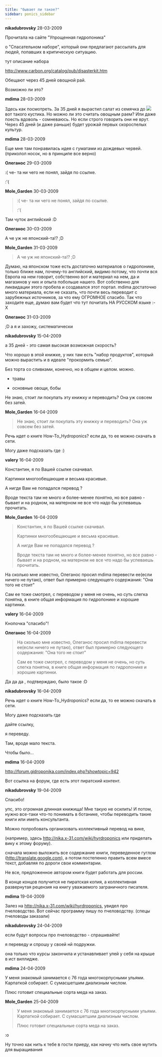 ```yaml
---
title: "бывает ли такое?"
sidebar: ponics_sidebar
---
```


**nikadubrovsky** 28-03-2009

Прочитала на сайте "Упрощенная гидропоника" 

о "Спасательном наборе", который они предлагают рассылать для людей, попавших в критическую ситуацию.

тут описание набора

http://www.carbon.org/catalog/pub/disasterkit.htm

Обещают через 45 дней овощной рай.

Возможно ли это?


**mdima** 28-03-2009

Здесь как посмотреть. За 35 дней я вырастил салат из семячка до ![](/wp-content/uploads/2009/03/salat2a-300x235.jpg) вот такого кустика. Но можно ли это считать овощным раем? Или даже поесть вдоволь - сомневаюсь. Но если строго говорить они не врут. Через 45 дней (и даже раньше) будет урожай первых скороспелых культур.


**mdima** 28-03-2009

Еще мне там понравилась идея с гуматами из дождевых червей. (приколол носок, но в принципе все верно)


**Олеганос** 29-03-2009

 :( че- та ни чего не понял, зайдя по ссылке.

:&#039;(


**Mole_Garden** 30-03-2009

> :( че- та ни чего не понял, зайдя по ссылке.
> 
> :&#039;(

Там чуток английский :D


**Олеганос** 30-03-2009

А че уж не японский-та!? ;D


**Mole_Garden** 31-03-2009

> А че уж не японский-та!? ;D

Думаю, на японском тоже есть достаточно материалов о гидропонике, только ближе нам, почему-то английский, видимо потому, что почти вся Европа на нем говорит, собственно вот и материал на нем, да и магазинов у них и опыта побольше нашего. Вот собственно для ликвидации этого пробела и создавался этот портал. mdima достаточно много материала, если не сказать, что почти весь переводит с зарубежных источников, за что ему ОГРОМНОЕ спасибо. Так что заходите еще, думаю вам будет что тут почитать НА РУССКОМ языке :-X


**Олеганос** 31-03-2009

 ;D а я и захожу, систематически


**nikadubrovsky** 15-04-2009

а 35 дней - это самая высокая возможная скорость?

Что хорошо в этой книжке, у них там есть "набор продуктов", который можно вырастить и в идеале "прокормить семью". 

Без торта со сливками, конечно, но в общем и целом. можно.

- травы

- основные овощи, бобы

Не знаю, стоит ли покупать эту книжку и переводить? Она уж совсем без затей.


**Mole_Garden** 16-04-2009

> Не знаю, стоит ли покупать эту книжку и переводить? Она уж совсем без затей.

Речь идет о книге How-To_Hydroponics? если да, то ее можно скачать в сети. 

Могу даже подсказать где :)


**valery** 16-04-2009

Константин, я по Вашей ссылке скачивал.

Картинки многообещающие и весьма красивые.

А нигде Вам не попадался перевод ?

Вроде текста там не много и более-менее понятно, но все равно - бывает и на родном, на матерном не все что надо бы успеваешь прочитать.


**Mole_Garden** 16-04-2009

> Константин, я по Вашей ссылке скачивал.
> 
> Картинки многообещающие и весьма красивые.
> 
> А нигде Вам не попадался перевод ?
> 
> Вроде текста там не много и более-менее понятно, но все равно - бывает и на родном, на матерном не все что надо бы успеваешь прочитать.

На сколько мне известно, Олеганос просил mdima перевести ее(если ничего не путаю), ответ был примерно следующего содержания: "Она того не стоит"

Сам ее тоже смотрел, с переводом у меня не очень, но суть слегка понятна, в книге общая информация по гидропонике и хорошие картинки. 


**valery** 16-04-2009

Кнопочка "спасибо"!


**Олеганос** 16-04-2009

> На сколько мне известно, Олеганос просил mdima перевести ее(если ничего не путаю), ответ был примерно следующего содержания: "Она того не стоит"
> 
> Сам ее тоже смотрел, с переводом у меня не очень, но суть слегка понятна, в книге общая информация по гидропонике и хорошие картинки. 

Да да да , подтверждаю, было такое :D


**nikadubrovsky** 16-04-2009

Речь идет о книге How-To_Hydroponics? если да, то ее можно скачать в сети.

Могу даже подсказать где 

дайте ссылку, 

я переведу. 

Там, вроде мало текста. 

Чтобы было...


**mdima** 16-04-2009

http://forum.gidroponika.com/index.php?showtopic=942

Вот ссылка на форум, где есть этот пиратский контент.


**nikadubrovsky** 19-04-2009

Спасибо! 

упс, это огромная длинная книжища! Мне такую не осилить! И потом, нужно все-таки что-то понимать в ботанике, чтобы переводить такие книги или иметь консультанта.

Можно попробовать организовать коллективный перевод на вике, 

(например, здесь http://nika.x-31.com/wiki/hyrdroponics или приделать вику к этому форуму).

сначала можно выложить все содержание книги, переведенное гуглом (http://translate.google.com), а потом постепенно править всем вмесе текст, добавляя по дороги свои комментарии. 

Не все, предложенное автором книги будет работать для россии. 

В конце концов получится не пиратская копия, а коллективная развернутая рецензия на книгу уважаемого заграничного писателя.


**mdima** 19-04-2009

Залез на http://nika.x-31.com/wiki/hyrdroponics, увидел про пчеловодство. Вот сейчас программу пишу по пчеловодству. (спецы пчеловоды заказали)



**nikadubrovsky** 24-04-2009

если будут вопросы про пчеловодство - спрашивайте! 

я переведу и спрошу у своей нй подружки.

она только что курсы закончила и устанавливает улей у себя на крыше в ист виллидже.


**mdima** 24-04-2009

У меня знакомый занимается с 76 года многокорпусными ульями. Карпаткой собирает. С сумасшетшим диализным числом.

Плюс готовит специальные сорта меда на заказ. 


**Mole_Garden** 25-04-2009

> У меня знакомый занимается с 76 года многокорпусными ульями. Карпаткой собирает. С сумасшетшим диализным числом.
> 
> Плюс готовит специальные сорта меда на заказ. 

 :o

Ну точно как нить к тебе в гости приеду, как начну что нить свое мутить для выращивания


